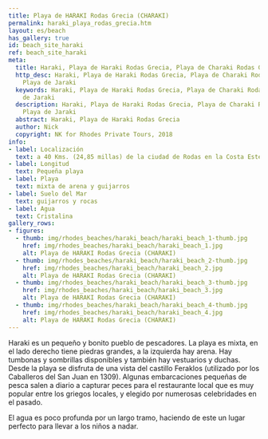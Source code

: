 ```yaml
---
title: Playa de HARAKI Rodas Grecia (CHARAKI)
permalink: haraki_playa_rodas_grecia.htm
layout: es/beach
has_gallery: true
id: beach_site_haraki
ref: beach_site_haraki
meta:
  title: Haraki, Playa de Haraki Rodas Grecia, Playa de Charaki Rodas Grecia
  http_desc: Haraki, Playa de Haraki Rodas Grecia, Playa de Charaki Rodas Grecia,
    Playa de Jaraki
  keywords: Haraki, Playa de Haraki Rodas Grecia, Playa de Charaki Rodas Grecia, Playa
    de Jaraki
  description: Haraki, Playa de Haraki Rodas Grecia, Playa de Charaki Rodas Grecia,
    Playa de Jaraki
  abstract: Haraki, Playa de Haraki Rodas Grecia
  author: Nick
  copyright: NK for Rhodes Private Tours, 2018
info:
- label: Localización
  text: a 40 Kms. (24,85 millas) de la ciudad de Rodas en la Costa Este
- label: Longitud
  text: Pequeña playa
- label: Playa
  text: mixta de arena y guijarros
- label: Suelo del Mar
  text: guijarros y rocas
- label: Agua
  text: Cristalina
gallery_rows:
- figures:
  - thumb: img/rhodes_beaches/haraki_beach/haraki_beach_1-thumb.jpg
    href: img/rhodes_beaches/haraki_beach/haraki_beach_1.jpg
    alt: Playa de HARAKI Rodas Grecia (CHARAKI)
  - thumb: img/rhodes_beaches/haraki_beach/haraki_beach_2-thumb.jpg
    href: img/rhodes_beaches/haraki_beach/haraki_beach_2.jpg
    alt: Playa de HARAKI Rodas Grecia (CHARAKI)
  - thumb: img/rhodes_beaches/haraki_beach/haraki_beach_3-thumb.jpg
    href: img/rhodes_beaches/haraki_beach/haraki_beach_3.jpg
    alt: Playa de HARAKI Rodas Grecia (CHARAKI)
  - thumb: img/rhodes_beaches/haraki_beach/haraki_beach_4-thumb.jpg
    href: img/rhodes_beaches/haraki_beach/haraki_beach_4.jpg
    alt: Playa de HARAKI Rodas Grecia (CHARAKI)
---
```


Haraki es un pequeño y bonito pueblo de pescadores. La playa es mixta, en el lado derecho tiene piedras grandes, a la izquierda hay arena. Hay tumbonas y sombrillas disponibles y también hay vestuarios y duchas. Desde la playa se disfruta de una vista del castillo Feraklos (utilizado por los Caballeros del San Juan en 1309). Algunas embarcaciones pequeñas de pesca salen a diario a capturar peces para el restaurante local que es muy popular entre los griegos locales, y elegido por numerosas celebridades en el pasado.

El agua es poco profunda por un largo tramo, haciendo de este un lugar perfecto para llevar a los niños a nadar.
